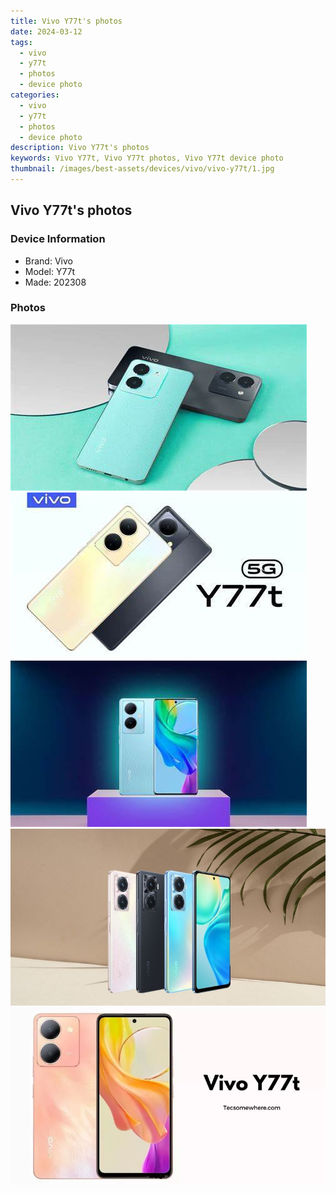 ```yaml
---
title: Vivo Y77t's photos
date: 2024-03-12
tags: 
  - vivo
  - y77t
  - photos
  - device photo
categories: 
  - vivo
  - y77t
  - photos
  - device photo
description: Vivo Y77t's photos
keywords: Vivo Y77t, Vivo Y77t photos, Vivo Y77t device photo
thumbnail: /images/best-assets/devices/vivo/vivo-y77t/1.jpg
---
```


## Vivo Y77t's photos

### Device Information

- Brand: Vivo
- Model: Y77t
- Made: 202308

### Photos

![/images/best-assets/devices/vivo/vivo-y77t/1.jpg](/images/best-assets/devices/vivo/vivo-y77t/1.jpg)
![/images/best-assets/devices/vivo/vivo-y77t/2.jpg](/images/best-assets/devices/vivo/vivo-y77t/2.jpg)
![/images/best-assets/devices/vivo/vivo-y77t/3.jpg](/images/best-assets/devices/vivo/vivo-y77t/3.jpg)
![/images/best-assets/devices/vivo/vivo-y77t/4.jpg](/images/best-assets/devices/vivo/vivo-y77t/4.jpg)
![/images/best-assets/devices/vivo/vivo-y77t/5.jpg](/images/best-assets/devices/vivo/vivo-y77t/5.jpg)
